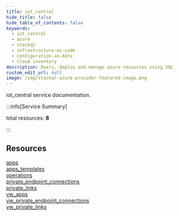```yaml
---
title: iot_central
hide_title: false
hide_table_of_contents: false
keywords:
  - iot_central
  - azure
  - stackql
  - infrastructure-as-code
  - configuration-as-data
  - cloud inventory
description: Query, deploy and manage azure resources using SQL
custom_edit_url: null
image: /img/stackql-azure-provider-featured-image.png
---
```


iot_central service documentation.

:::info[Service Summary]

total resources: __8__  

:::

## Resources
<div class="row">
<div class="providerDocColumn">
<a href="/services/iot_central/apps/">apps</a><br />
<a href="/services/iot_central/apps_templates/">apps_templates</a><br />
<a href="/services/iot_central/operations/">operations</a><br />
<a href="/services/iot_central/private_endpoint_connections/">private_endpoint_connections</a>
</div>
<div class="providerDocColumn">
<a href="/services/iot_central/private_links/">private_links</a><br />
<a href="/services/iot_central/vw_apps/">vw_apps</a><br />
<a href="/services/iot_central/vw_private_endpoint_connections/">vw_private_endpoint_connections</a><br />
<a href="/services/iot_central/vw_private_links/">vw_private_links</a>
</div>
</div>